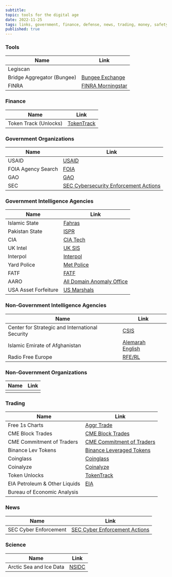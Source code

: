 ```yaml
---
subtitle:
topic: tools for the digital age 
date: 2022-11-25
tags: links, government, finance, defense, news, trading, money, safety, knowledge, 
published: true
---
```


### Tools

| Name            | Link                                                    |
|-----------------|---------------------------------------------------------|
| Legiscan        |                                                         |
| Bridge Aggregator (Bungee) | [Bungee Exchange](https://www.bungee.exchange/refuel) |
| FINRA           | [FINRA Morningstar](https://finra-markets.morningstar.com/MarketData/Default.jsp?sdkVersion=2.62.7) |

### Finance

| Name            | Link                                                    |
|-----------------|---------------------------------------------------------|
| Token Track (Unlocks) | [TokenTrack](https://tokentrack.co)                     |

### Government Organizations

| Name            | Link                                                    |
|-----------------|---------------------------------------------------------|
| USAID           | [USAID](https://www.usaid.gov)                          |
| FOIA Agency Search | [FOIA](https://www.foia.gov/#agency-search)            |
| GAO             | [GAO](https://www.gao.gov)                              |
| SEC             | [SEC Cybersecurity Enforcement Actions](https://www.sec.gov/spotlight/cybersecurity-enforcement-actions) |

### Government Intelligence Agencies

| Name            | Link                                                    |
|-----------------|---------------------------------------------------------|
| Islamic State   | [Fahras](https://fahras.co.za/)                         |
| Pakistan State  | [ISPR](https://Ispr.gov.pk)                             |
| CIA             | [CIA Tech](https://CIA.com/tech)                        |
| UK Intel        | [UK SIS](https://www.sis.gov.uk)                        |
| Interpol        | [Interpol](http://www.interpol.int/)                    |
| Yard Police     | [Met Police](http://content.met.police.uk/Home)         |
| FATF            | [FATF](http://www.fatf-gafi.org/pages/0%2C2987%2Cen_32250379_32235720_1_1_1_1_1%2C00.html) |
| AARO            | [All Domain Anomaly Office](https://www.aaro.mil)        |
| USA Asset Forfeiture | [US Marshals](https://www.usmarshals.gov/what-we-do/asset-forfeiture) |

### Non-Government Intelligence Agencies

| Name            | Link                                                    |
|-----------------|---------------------------------------------------------|
| Center for Strategic and International Security | [CSIS](https://www.csis.org)     |
| Islamic Emirate of Afghanistan | [Alemarah English](https://www.alemarahenglish.af)   |
| Radio Free Europe | [RFE/RL](https://www.rferl.org)                         |

### Non-Government Organizations

| Name            | Link                                                    |
|-----------------|---------------------------------------------------------|
|                 |                                                         |

### Trading

| Name            | Link                                                    |
|-----------------|---------------------------------------------------------|
| Free 1s Charts  | [Aggr Trade](aggr.trade)                               |
| CME Block Trades | [CME Block Trades](https://www.cmegroup.com/clearing/operations-and-deliveries/accepted-trade-types/block-data.html#tradeDate=2023-11-24&groups=16&subGroups=54,55) |
| CME Commitment of Traders | [CME Commitment of Traders](https://www.cmegroup.com/clearing/operations-and-deliveries/accepted-trade-types/block-data.html#tradeDate=2023-11-24&groups=16&subGroups=54,55) |
| Binance Lev Tokens | [Binance Leveraged Tokens](https://www.binance.com/en/leveraged-tokens/tokens/allTokens/1INCHUP) |
| Coinglass       | [Coinglass](www.coinglass.com)                          |
| Coinalyze       | [Coinalyze](https://coinalyze.net)                       |
| Token Unlocks   | [TokenTrack](https://tokentrack.co)                     |
| EIA Petroleum & Other Liquids | [EIA](https://www.eia.gov/petroleum/weekly/index.php) |
| Bureau of Economic Analysis |                                                         |

### News

| Name            | Link                                                    |
|-----------------|---------------------------------------------------------|
| SEC Cyber Enforcement | [SEC Cyber Enforcement Actions](https://www.sec.gov/spotlight/cybersecurity-enforcement-actions) |

### Science

| Name            | Link                                                    |
|-----------------|---------------------------------------------------------|
| Arctic Sea and Ice Data | [NSIDC](https://nsidc.org/arcticseaicenews/)           |
